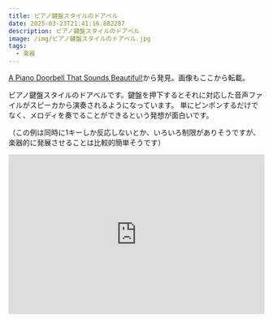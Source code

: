 ```yaml
---
title: ピアノ鍵盤スタイルのドアベル
date: 2025-03-23T21:41:16.882287
description: ピアノ鍵盤スタイルのドアベル
image: /img/ピアノ鍵盤スタイルのドアベル.jpg
tags:
  - 楽器
---
```

[A Piano Doorbell That Sounds Beautiful!](https://hackaday.io/project/202631-a-piano-doorbell-that-sounds-beautiful)から発見。画像もここから転載。

ピアノ鍵盤スタイルのドアベルです。鍵盤を押下するとそれに対応した音声ファイルがスピーカから演奏されるようになっています。
単にピンポンするだけでなく、メロディを奏でることができるという発想が面白いです。

（この例は同時に1キーしか反応しないとか、いろいろ制限がありそうですが、楽器的に発展させることは比較的簡単そうです）



<iframe width="100%" height="315" src="https://www.youtube.com/embed/Bk9v_OFMDGc" title="YouTube video player" frameborder="0" allow="accelerometer; autoplay; clipboard-write; encrypted-media; gyroscope; picture-in-picture" allowfullscreen></iframe>



